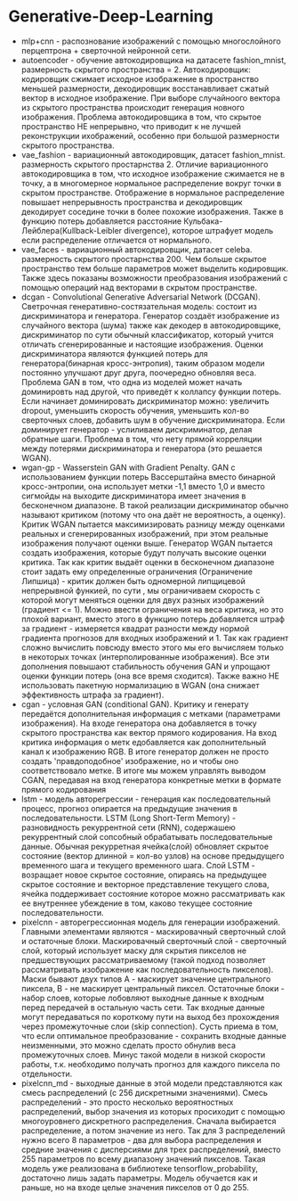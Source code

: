 # Generative-Deep-Learning

* mlp+cnn - распознование изображений с помощью многослойного перцептрона + сверточной нейронной сети.
* autoencoder - обучение автокодировщика на датасете fashion_mnist, размерность скрытого пространства = 2.
  Автокодировщик: кодировщик сжимает исходное изображение в пространство меньшей размерности, декодировщик восстанавливает сжатый вектор в исходное изображение.
  При выборе случайноого вектора из скрытого пространства происходит генерация новного изображения.
  Проблема автокодировщика в том, что скрытое пространство НЕ непрерывно, что приводит к не лучшей реконструкции ихображений, особенно при большой размерности скрытого пространства.
* vae_fashion - вариационный автокодировщик, датасет fashion_mnist. размерность скрытого простарнства 2.
  Отличие вариационного автокодировщика в том, что исходное изображение сжимается не в точку, а в многомерное нормальное распределение вокруг точки в скрытом пространстве.
  Отображение в нормальное распределение повышает непрерывность пространства и декодировщик декодирует соседине точки в более похожие изображения.
  Также в функцию потерь добавляется расстояние Кульбака-Лейблера(Kullback-Leibler divergence), которое штрафует модель если распределение отличается от нормального.
* vae_faces - вариационный автокодировщик, датасет celeba. размерность скрытого простарнства 200.
  Чем больше скрытое пространство тем больше параметров может выделить кодировщик.
  Также здесь показаны возможности преобразования изображений с помощью операций над векторами в скрытом пространстве.
* dcgan - Convolutional Generative Adversarial Network (DCGAN). Светрочная генеративно-состязательная модель: состоит из дискриминатора и генератора.
  Генератор создаёт изображение из случайного вектора (шума) также как декодер в автокодировщике, дискриминатор по сути обычный классификатор,
  который учится отличать сгенерированные и настоящие изображения. Оценки дискриминатора являются функцией потерь для генератора(бинарная кросс-энтропия), таким образом модели постоянно
  улучшают друг друга, поочередно обновляя веса. Проблема GAN в том, что одна из моделей может начать доминировть над другой, что приведёт к коллапсу функции потерь. Если начинает доминировать дискриминатор можно:
  увеличить dropout, уменьшить скорость обучения, уменьшить кол-во сверточных слоев, добавить шум в обучение дискриминатора. Если доминирует генератор - услиливаем дискриминатор, делая обратные шаги.
  Проблема в том, что нету прямой корреляции между потерями дискриминатора и генератора (это решается WGAN).
* wgan-gp - Wasserstein GAN  with Gradient Penalty. GAN с использованием функции потерь Вассерштайна вместо бинарной кросс-энтропии, она использует метки -1,1 вместо 1,0 и вместо сигмойды на выходите дискриминатора имеет значения в бесконечном диапазоне. В такой реализации дискриминатор обычно называют критиком (потому что она даёт не вероятность, а оценку). Критик WGAN пытается максимизировать разницу между оценками реальных и сгенерированных изображений, при этом реальные изображения получают оценки выше. Генератор WGAN пытается создать изображения, которые будут получать высокие оценки критика. Так как критик выдаёт оценки в бесконечном диапазоне стоит задать ему определенные ограничения (Ограничение Липшица) - критик должен быть одномерной липщицевой непрерывной функией, по сути , мы ограничиваем скорость с которой могут меняться оценки для двух разных изображений (градиент <= 1). Можно ввести ограничения на веса критика, но это плохой вариант, вместо этого в функцию потерь добавляется штраф за градиент - измеряется квадрат разности между нормой градиента прогнозов для входных изображений и 1. Так как градиент сложно вычислить повсюду вместо этого мы его вычисляем только в некоторых точках (интерполированные изображения). Все эти дополнения повышают стабильность обучения GAN и упрощают оценки функции потерь (она все время сходится). Также важно НЕ использовать пакетную нормализацию в WGAN (она снижает эффективность штрафа за градиент).
* cgan - условная GAN (conditional GAN). Критику и генерату передаётся дополнительная информация с метками (параметрами изображения). На входе генератора она добавляется в точку скрытого пространства как вектор прямого кодирования.
  На вход критика информация о метк едобавляется как дополнительный канал к изображению RGB. В итоге генератор должен не просто создать 'правдоподобное' изображение, но и чтобы оно соответствовало метке.
  В итоге мы можем управлять выводом CGAN, передавая на вход генератора конкретные метки в формате прямого кодирования
* lstm - модель авторегрессии - генерация как последовательный процесс, прогноз опирается на предыдущие значения в последовательности. LSTM (Long Short-Term Memory) - разновидность рекуррентной сети (RNN), содержашею рекуррентный слой
  сопсобный обрабатывать последовательные данные. Обычная рекурретная ячейка(слой) обновляет скрытое состояние (вектор длинной = кол-во узлов) на основе предыдущего временного шага и текущего временного шага.
  Слой LSTM - возращает новое скрытое состояние, опираясь на предыдущее скрытое состояние и векторное представление текущего слова, ячейка поддерживает состояние которое можно рассматривать как ее внутреннее убеждение в том, каково текущее 
  состояние последовательности.
* pixelcnn - авторегрессионная модель для генерации изображений. Главными элементами являются - маскировачный сверточный слой и остаточные блоки. Маскировачный сверточный слой - сверточный слой, который использует маску для скрытия пикселов
  не предшествующих рассматриваемому (такой подход позволяет рассматривать изображение как последовательность пикселов). Маски бывают двух типов А - маскирует значение центрального пиксела, B - не маскирует центральный пиксел.
  Остаточные блоки - набор слоев, которые лобовляют выходные данные к входным перед передачей в остальную часть сети. Так входные данные могут передаваться по короткому пути на выход без прохождения через промежуточные слои (skip connection).
  Сусть приема в том, что если оптимальное преобразование - сохранить входные данные неизменными, это можно сделать просто обнулив веса промежуточных слоев. Минус такой модели в низкой скорости работы, т.к. необходимо получать прогноз для 
  каждого пиксела по отдельности.
* pixelcnn_md - выходные данные в этой модели представляются как смесь распределений (с 256 дискретными значениями). Смесь распределений - это просто несколько вероятностных распределений, выбор значения из которых просиходит с помощью 
 многоуровнего дискретного распределения. Сначала выбирается распределение, а потом значение из него. Так для 3 распределений нужно всего 8 параметров - два для выбора распределения и средние значения с дисперсиями для трех распределений, 
 вместо 255 параметров по всему диапазону значений пикселов. Такая модель уже реализована в библиотеке tensorflow_probability, достаточно лишь задать параметры. Модель обучается как и раньше, но на входе целые значения пикселов от 0 до 255.
